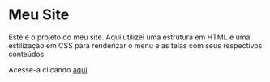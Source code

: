 # Meu Site

Este é o projeto do meu site. Aqui utilizei uma estrutura em HTML e uma estilização em CSS para renderizar o menu e as telas com seus respectivos conteúdos.

Acesse-a clicando <a href="https://ageununes.vercel.app" >aqui</a>.
